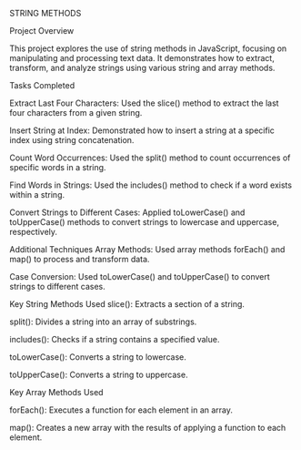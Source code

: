 STRING METHODS

Project Overview

This project explores the use of string methods in JavaScript, focusing on manipulating and processing text data. It demonstrates how to extract, transform, and analyze strings using various string and array methods.

Tasks Completed

Extract Last Four Characters: Used the slice() method to extract the last four characters from a given string.

Insert String at Index: Demonstrated how to insert a string at a specific index using string concatenation.

Count Word Occurrences: Used the split() method to count occurrences of specific words in a string.

Find Words in Strings: Used the includes() method to check if a word exists within a string.

Convert Strings to Different Cases: Applied toLowerCase() and toUpperCase() methods to convert strings to lowercase and uppercase, respectively.

Additional Techniques
Array Methods: Used array methods  forEach() and map() to process and transform data.

Case Conversion: Used toLowerCase() and toUpperCase() to convert strings to different cases.

Key String Methods Used
slice(): Extracts a section of a string.

split(): Divides a string into an array of substrings.

includes(): Checks if a string contains a specified value.

toLowerCase(): Converts a string to lowercase.

toUpperCase(): Converts a string to uppercase.

Key Array Methods Used

forEach(): Executes a function for each element in an array.

map(): Creates a new array with the results of applying a function to each element.

